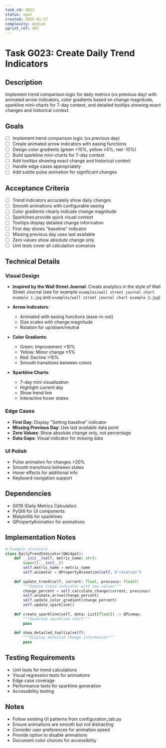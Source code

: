 ```yaml
---
task_id: G023
status: open
created: 2025-01-27
complexity: medium
sprint_ref: S03
---
```


# Task G023: Create Daily Trend Indicators

## Description
Implement trend comparison logic for daily metrics (vs previous day) with animated arrow indicators, color gradients based on change magnitude, sparkline mini-charts for 7-day context, and detailed tooltips showing exact changes and historical context.

## Goals
- [ ] Implement trend comparison logic (vs previous day)
- [ ] Create animated arrow indicators with easing functions
- [ ] Design color gradients (green +10%, yellow ±5%, red -10%)
- [ ] Build sparkline mini-charts for 7-day context
- [ ] Add tooltips showing exact change and historical context
- [ ] Handle edge cases appropriately
- [ ] Add subtle pulse animation for significant changes

## Acceptance Criteria
- [ ] Trend indicators accurately show daily changes
- [ ] Smooth animations with configurable easing
- [ ] Color gradients clearly indicate change magnitude
- [ ] Sparklines provide quick visual context
- [ ] Tooltips display detailed change information
- [ ] First day shows "baseline" indicator
- [ ] Missing previous day uses last available
- [ ] Zero values show absolute change only
- [ ] Unit tests cover all calculation scenarios

## Technical Details

### Visual Design
- **Inspired by the Wall Street Journal**: Create analytics in the style of Wall Street Journal (see for example `examples/wall street journal chart example 1.jpg` and `examples/wall street journal chart example 2.jpg`)

- **Arrow Indicators**: 
  - Animated with easing functions (ease-in-out)
  - Size scales with change magnitude
  - Rotation for up/down/neutral
  
- **Color Gradients**:
  - Green: Improvement >10%
  - Yellow: Minor change ±5%
  - Red: Decline >10%
  - Smooth transitions between colors

- **Sparkline Charts**:
  - 7-day mini visualization
  - Highlight current day
  - Show trend line
  - Interactive hover states

### Edge Cases
- **First Day**: Display "Setting baseline" indicator
- **Missing Previous Day**: Use last available data point
- **Zero Values**: Show absolute change only, not percentage
- **Data Gaps**: Visual indicator for missing data

### UI Polish
- Pulse animation for changes >20%
- Smooth transitions between states
- Hover effects for additional info
- Keyboard navigation support

## Dependencies
- G019 (Daily Metrics Calculator)
- PyQt6 for UI components
- Matplotlib for sparklines
- QPropertyAnimation for animations

## Implementation Notes
```python
# Example structure
class DailyTrendIndicator(QWidget):
    def __init__(self, metric_name: str):
        super().__init__()
        self.metric_name = metric_name
        self.animator = QPropertyAnimation(self, b"rotation")
        
    def update_trend(self, current: float, previous: float):
        """Update trend indicator with new values"""
        change_percent = self.calculate_change(current, previous)
        self.animate_arrow(change_percent)
        self.update_color_gradient(change_percent)
        self.update_sparkline()
        
    def create_sparkline(self, data: List[float]) -> QPixmap:
        """Generate sparkline chart"""
        pass
        
    def show_detailed_tooltip(self):
        """Display detailed change information"""
        pass
```

## Testing Requirements
- Unit tests for trend calculations
- Visual regression tests for animations
- Edge case coverage
- Performance tests for sparkline generation
- Accessibility testing

## Notes
- Follow existing UI patterns from configuration_tab.py
- Ensure animations are smooth but not distracting
- Consider user preferences for animation speed
- Provide option to disable animations
- Document color choices for accessibility